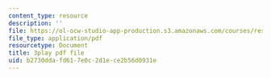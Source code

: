 ```yaml
---
content_type: resource
description: ''
file: https://ol-ocw-studio-app-production.s3.amazonaws.com/courses/res-6-012-introduction-to-probability-spring-2018/b2730ddafd617e0c2d1ece2b56d0931e_rZKUmNvCjis.pdf
file_type: application/pdf
resourcetype: Document
title: 3play pdf file
uid: b2730dda-fd61-7e0c-2d1e-ce2b56d0931e
---
```

